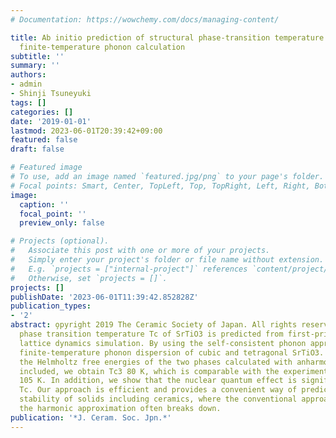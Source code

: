 ```yaml
---
# Documentation: https://wowchemy.com/docs/managing-content/

title: Ab initio prediction of structural phase-transition temperature of SrTiO$_3$ from
  finite-temperature phonon calculation
subtitle: ''
summary: ''
authors:
- admin
- Shinji Tsuneyuki
tags: []
categories: []
date: '2019-01-01'
lastmod: 2023-06-01T20:39:42+09:00
featured: false
draft: false

# Featured image
# To use, add an image named `featured.jpg/png` to your page's folder.
# Focal points: Smart, Center, TopLeft, Top, TopRight, Left, Right, BottomLeft, Bottom, BottomRight.
image:
  caption: ''
  focal_point: ''
  preview_only: false

# Projects (optional).
#   Associate this post with one or more of your projects.
#   Simply enter your project's folder or file name without extension.
#   E.g. `projects = ["internal-project"]` references `content/project/deep-learning/index.md`.
#   Otherwise, set `projects = []`.
projects: []
publishDate: '2023-06-01T11:39:42.852828Z'
publication_types:
- '2'
abstract: o̧pyright 2019 The Ceramic Society of Japan. All rights reserved. The cubic-to-tetragonal
  phase transition temperature Tc of SrTiO3 is predicted from first-principles anharmonic
  lattice dynamics simulation. By using the self-consistent phonon approach, we compute
  finite-temperature phonon dispersion of cubic and tetragonal SrTiO3. By comparing
  the Helmholtz free energies of the two phases calculated with anharmonic effects
  included, we obtain Tc3 80 K, which is comparable with the experimental value of
  105 K. In addition, we show that the nuclear quantum effect is significant for predicting
  Tc. Our approach is efficient and provides a convenient way of predicting the phase
  stability of solids including ceramics, where the conventional approach based on
  the harmonic approximation often breaks down.
publication: '*J. Ceram. Soc. Jpn.*'
---
```

